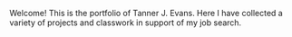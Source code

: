 Welcome! This is the portfolio of Tanner J. Evans. Here I have collected a variety of projects and classwork in support of my job search.
